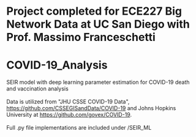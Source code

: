 # Project completed for ECE227 Big Network Data at UC San Diego with Prof. Massimo Franceschetti
# COVID-19_Analysis
SEIR model with deep learning parameter estimation for COVID-19 death and vaccination analysis
<br><br>
Data is utilized from "JHU CSSE COVID-19 Data", https://github.com/CSSEGISandData/COVID-19 and Johns Hopkins University at https://github.com/govex/COVID-19.
<br><br>
Full .py file implementations are included under /SEIR_ML
